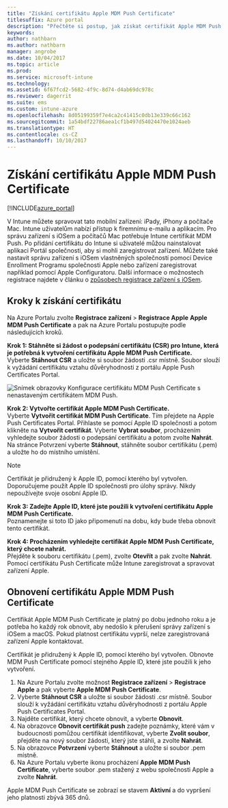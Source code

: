 ```yaml
---
title: "Získání certifikátu Apple MDM Push Certificate"
titlesuffix: Azure portal
description: "Přečtěte si postup, jak získat certifikát Apple MDM Push Certificate pro správu zařízení s iOSem v Intune.\""
keywords: 
author: nathbarn
ms.author: nathbarn
manager: angrobe
ms.date: 10/04/2017
ms.topic: article
ms.prod: 
ms.service: microsoft-intune
ms.technology: 
ms.assetid: 6f67fcd2-5682-4f9c-8d74-d4ab69dc978c
ms.reviewer: dagerrit
ms.suite: ems
ms.custom: intune-azure
ms.openlocfilehash: 8d05199359f7e4ca2c41415c0db13e339c66c162
ms.sourcegitcommit: 1a54bdf22786aea1cf1b497d54024470e1024aeb
ms.translationtype: HT
ms.contentlocale: cs-CZ
ms.lasthandoff: 10/10/2017
---
```

# <a name="get-an-apple-mdm-push-certificate"></a>Získání certifikátu Apple MDM Push Certificate

[!INCLUDE[azure_portal](./includes/azure_portal.md)]

V Intune můžete spravovat tato mobilní zařízení: iPady, iPhony a počítače Mac. Intune uživatelům nabízí přístup k firemnímu e-mailu a aplikacím. Pro správu zařízení s iOSem a počítačů Mac potřebuje Intune certifikát MDM Push. Po přidání certifikátu do Intune si uživatelé můžou nainstalovat aplikaci Portál společnosti, aby si mohli zaregistrovat zařízení. Můžete také nastavit správu zařízení s iOSem vlastněných společností pomocí Device Enrollment Programu společnosti Apple nebo zařízení zaregistrovat například pomocí Apple Configuratoru. Další informace o možnostech registrace najdete v článku o [způsobech registrace zařízení s iOSem](enrollment-method-choose-ios.md).

## <a name="steps-to-get-your-certificate"></a>Kroky k získání certifikátu
Na Azure Portalu zvolte **Registrace zařízení** > **Registrace Apple** **Apple MDM Push Certificate** a pak na Azure Portalu postupujte podle následujících kroků.

**Krok 1: Stáhněte si žádost o podepsání certifikátu (CSR) pro Intune, která je potřebná k vytvoření certifikátu Apple MDM Push Certificate.**<br>
Vyberte **Stáhnout CSR** a uložte si soubor žádosti .csr místně. Soubor slouží k vyžádání certifikátu vztahu důvěryhodnosti z portálu Apple Push Certificates Portal.

  ![Snímek obrazovky Konfigurace certifikátu MDM Push Certificate s nenastaveným certifikátem MDM Push.](./media/create-mdm-push-certificate.png)

**Krok 2: Vytvořte certifikát Apple MDM Push Certificate.**<br>
Vyberte **Vytvořit certifikát MDM Push Certificate**. Tím přejdete na Apple Push Certificates Portal. Přihlaste se pomocí Apple ID společnosti a potom klikněte na **Vytvořit certifikát**. Vyberte **Vybrat soubor**, procházením vyhledejte soubor žádosti o podepsání certifikátu a potom zvolte **Nahrát**. Na stránce Potvrzení vyberte **Stáhnout**, stáhněte soubor certifikátu (.pem) a uložte ho do místního umístění.

> [!NOTE]
> Certifikát je přidružený k Apple ID, pomocí kterého byl vytvořen. Doporučujeme použít Apple ID společnosti pro úlohy správy. Nikdy nepoužívejte svoje osobní Apple ID.

**Krok 3: Zadejte Apple ID, které jste použili k vytvoření certifikátu Apple MDM Push Certificate.**<br>
Poznamenejte si toto ID jako připomenutí na dobu, kdy bude třeba obnovit tento certifikát.

**Krok 4: Procházením vyhledejte certifikát Apple MDM Push Certificate, který chcete nahrát.**<br>
Přejděte k souboru certifikátu (.pem), zvolte **Otevřít** a pak zvolte **Nahrát**. Pomocí certifikátu Push Certificate může Intune zaregistrovat a spravovat zařízení Apple.

## <a name="renew-apple-mdm-push-certificate"></a>Obnovení certifikátu Apple MDM Push Certificate
Certifikát Apple MDM Push Certificate je platný po dobu jednoho roku a je potřeba ho každý rok obnovit, aby nedošlo k přerušení správy zařízení s iOSem a macOS. Pokud platnost certifikátu vyprší, nelze zaregistrovaná zařízení Apple kontaktovat.

Certifikát je přidružený k Apple ID, pomocí kterého byl vytvořen. Obnovte MDM Push Certificate pomocí stejného Apple ID, které jste použili k jeho vytvoření.

1. Na Azure Portalu zvolte možnost **Registrace zařízení** > **Registrace Apple** a pak vyberte **Apple MDM Push Certificate**.
2. Vyberte **Stáhnout CSR** a uložte si soubor žádosti .csr místně. Soubor slouží k vyžádání certifikátu vztahu důvěryhodnosti z portálu Apple Push Certificates Portal.
3. Najděte certifikát, který chcete obnovit, a vyberte **Obnovit**.
4. Na obrazovce **Obnovit certifikát push** zadejte poznámky, které vám v budoucnosti pomůžou certifikát identifikovat, vyberte **Zvolit soubor**, přejděte na nový soubor žádosti, který jste stáhli, a zvolte **Nahrát**.
5. Na obrazovce **Potvrzení** vyberte **Stáhnout** a uložte si soubor .pem místně.
6. Na Azure Portalu vyberte ikonu procházení **Apple MDM Push Certificate**, vyberte soubor .pem stažený z webu společnosti Apple a zvolte **Nahrát**.

Apple MDM Push Certificate se zobrazí se stavem **Aktivní** a do vypršení jeho platnosti zbývá 365 dnů.
